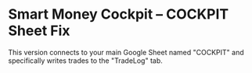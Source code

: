 
# Smart Money Cockpit – COCKPIT Sheet Fix

This version connects to your main Google Sheet named "COCKPIT" and specifically writes trades to the "TradeLog" tab.
